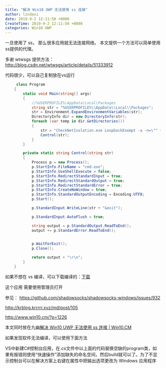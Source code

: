 ```yaml
---
title: "解决 Win10 UWP 无法使用 ss 连接"
author: lindexi
date: 2019-9-2 12:11:50 +0800
CreateTime: 2019-9-2 12:11:50 +0800
categories: Win10 UWP
---
```


一旦使用了 ss， 那么很多应用就无法连接网络。
本文提供一个方法可以简单使用ss提供的代理。

<!--more-->





多谢 wtwsgs 提供方法：http://blog.csdn.net/wtwsgs/article/details/51333912

代码很少，可以自己复制放在vs运行


```csharp
     class Program
    {
        static void Main(string[] args)
        {
            //%USERPROFILE%\AppData\Local\Packages
            string str = "%USERPROFILE%\\AppData\\Local\\Packages";
            str = Environment.ExpandEnvironmentVariables(str);
            DirectoryInfo dir = new DirectoryInfo(str);
            foreach (var temp in dir.GetDirectories())
            {
                str = "CheckNetIsolation.exe LoopbackExempt -a -n=\"" + temp.Name + "\"";
                Control(str);
            }
        }

        private static string Control(string str)
        {
            Process p = new Process();
            p.StartInfo.FileName = "cmd.exe";
            p.StartInfo.UseShellExecute = false; 
            p.StartInfo.RedirectStandardInput = true; 
            p.StartInfo.RedirectStandardOutput = true; 
            p.StartInfo.RedirectStandardError = true; 
            p.StartInfo.CreateNoWindow = true; 
            p.StartInfo.StandardOutputEncoding = Encoding.UTF8;
            p.Start(); 

            p.StandardInput.WriteLine(str + "&exit");

            p.StandardInput.AutoFlush = true;

            string output = p.StandardOutput.ReadToEnd();
            output += p.StandardError.ReadToEnd();
          

            p.WaitForExit(); 
            p.Close();

            return output + "\r\n";
        }
    }
```

如果不想在 vs 编译，可以下载编译的：[下载](http://download.csdn.net/detail/lindexi_gd/9823838)

这个应用
需要使用管理员打开

参见：
https://github.com/shadowsocks/shadowsocks-windows/issues/932

http://krblog.krrrrr.xyz/md/post/105

http://www.win10.cm/?p=1226

本文同时放在九幽[解决 Win10 UWP 无法使用 ss 连接 | Win10.CM](http://www.win10.cm/?p=1226)

如果发现软件无法编译，可以使用下面方法 

VS中新建C#控制台应用，在.cs文件中以上面的代码替换空缺的program类，如果有报错则使用“快速操作”添加缺失的命名空间，然后build就可以了。为了不显示控制台可以在解决方案上右键在属性中把输出选项更改为 Windows 应用程序





